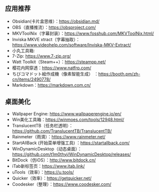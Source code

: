 ## 应用推荐
+ Obsidian(卡片盒思维）：https://obsidian.md/
+ OBS（直播推流）：https://obsproject.com/
+ MKVToolNix（字幕封装）：https://www.fosshub.com/MKVToolNix.html/
+ Inviska MKVE xtract（字幕抽取）：https://www.videohelp.com/software/Inviska-MKV-Extract/
+ 小丸工具箱: 
+ 7-Zip: https://www.7-zip.org/
+ Watt Toolkit（Steam++）：https://steampp.net/
+ 樱花内网穿透：https://www.natfrp.com/
+ ちびコマドット絵作成機（像素智能生成） ：https://booth.pm/zh-cn/items/2490778/
+ Markdown：https://markdown.com.cn/
## 桌面美化
+ Wallpaper Engine: https://www.wallpaperengine.io/en/
+ Win美化工具箱：https://winmoes.com/tools/12948.html/
+ TranslucentTB（任务栏透明）：https://github.com/TranslucentTB/TranslucentTB/
+ Rainmeter（雨滴）：https://www.rainmeter.net/
+ StartAllBack (开始菜单增强工具) ：https://startallback.com/
+ WinDynamicDesktop（动态桌面）：https://github.com/t1m0thyj/WinDynamicDesktop/releases/
+ BitDock（仿iOS）：http://www.bitdock.cn/
+ iTab新标签页：https://www.itab.link/
+ uTools（效率）：https://u.tools/
+ Quicker（效率）：https://getquicker.net/
+ Coodesker（整理）：https://www.coodesker.com/

